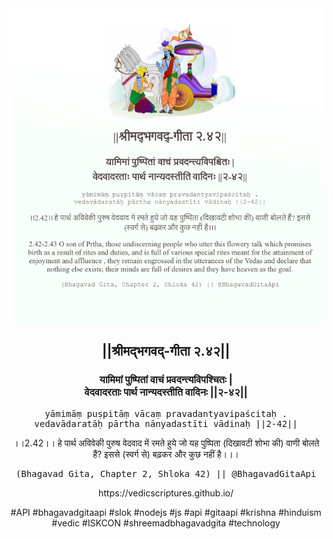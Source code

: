 <img src="../../asset/BG_2_42.png"/>
<center><h2>||श्रीमद्‍भगवद्‍-गीता २.४२||</h2>
<h3>यामिमां पुष्पितां वाचं प्रवदन्त्यविपश्चितः |<br/>वेदवादरताः पार्थ नान्यदस्तीति वादिनः ||२-४२||</h3>
<pre>yāmimāṃ puṣpitāṃ vācaṃ pravadantyavipaścitaḥ .<br/>vedavādaratāḥ pārtha nānyadastīti vādinaḥ ||2-42||</pre>
<p>।।2.42।। हे पार्थ  अविवेकी पुरुष वेदवाद में रमते हुये जो यह पुष्पिता (दिखावटी शोभा की) वाणी बोलते हैं? इससे (स्वर्ग से) बढ़कर और कुछ नहीं है।।।</p>
<pre>(Bhagavad Gita, Chapter 2, Shloka 42) || @BhagavadGitaApi</pre><p>https://vedicscriptures.github.io/</p><p>#API #bhagavadgitaapi #slok #nodejs #js #api #gitaapi #krishna #hinduism #vedic #ISKCON #shreemadbhagavadgita #technology</p></center>